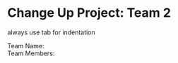 # Change Up Project: Team 2

always use tab for indentation

Team Name:  <br />
Team Members:  <br />

